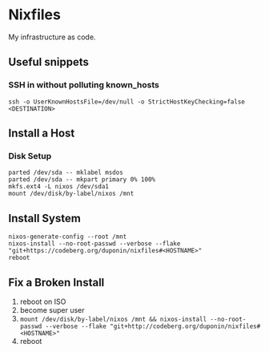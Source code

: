 # Nixfiles

My infrastructure as code.

## Useful snippets
### SSH in without polluting known_hosts

``` shell
ssh -o UserKnownHostsFile=/dev/null -o StrictHostKeyChecking=false <DESTINATION>
```

## Install a Host
### Disk Setup

``` shell
parted /dev/sda -- mklabel msdos
parted /dev/sda -- mkpart primary 0% 100%
mkfs.ext4 -L nixos /dev/sda1
mount /dev/disk/by-label/nixos /mnt
```

## Install System

``` shell
nixos-generate-config --root /mnt
nixos-install --no-root-passwd --verbose --flake "git+https://codeberg.org/duponin/nixfiles#<HOSTNAME>"
reboot
```

## Fix a Broken Install

1. reboot on ISO
2. become super user
3. `mount /dev/disk/by-label/nixos /mnt && nixos-install --no-root-passwd --verbose --flake "git+http://codeberg.org/duponin/nixfiles#<HOSTNAME>"`
4. reboot
